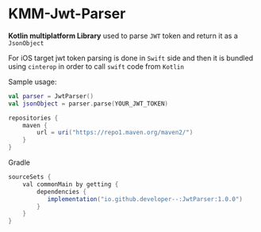 # KMM-Jwt-Parser

<B>Kotlin multiplatform Library</B> used to parse ```JWT``` token and return it as a ```JsonObject```

For iOS target jwt token parsing is done in ```Swift``` side and then it is bundled using ```cinterop``` in order to call ```swift``` code from ```Kotlin```

Sample usage:

```kotlin
val parser = JwtParser()
val jsonObject = parser.parse(YOUR_JWT_TOKEN)
```

```gradle
repositories {
    maven {
        url = uri("https://repo1.maven.org/maven2/")
    }
}
```


Gradle

```gradle
sourceSets {
    val commonMain by getting {
        dependencies {
           implementation("io.github.developer--:JwtParser:1.0.0")
        }
    }
}
```

